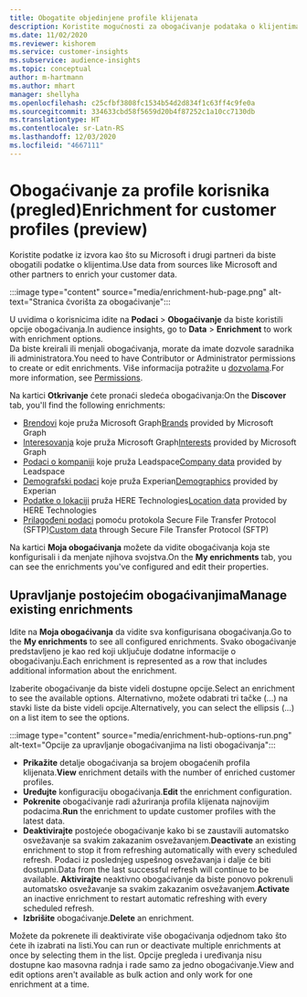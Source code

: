 ```yaml
---
title: Obogatite objedinjene profile klijenata
description: Koristite mogućnosti za obogaćivanje podataka o klijentima.
ms.date: 11/02/2020
ms.reviewer: kishorem
ms.service: customer-insights
ms.subservice: audience-insights
ms.topic: conceptual
author: m-hartmann
ms.author: mhart
manager: shellyha
ms.openlocfilehash: c25cfbf3808fc1534b54d2d834f1c63ff4c9fe0a
ms.sourcegitcommit: 334633cbd58f5659d20b4f87252c1a10cc7130db
ms.translationtype: HT
ms.contentlocale: sr-Latn-RS
ms.lasthandoff: 12/03/2020
ms.locfileid: "4667111"
---
```

# <a name="enrichment-for-customer-profiles-preview"></a><span data-ttu-id="17b46-103">Obogaćivanje za profile korisnika (pregled)</span><span class="sxs-lookup"><span data-stu-id="17b46-103">Enrichment for customer profiles (preview)</span></span>

<span data-ttu-id="17b46-104">Koristite podatke iz izvora kao što su Microsoft i drugi partneri da biste obogatili podatke o klijentima.</span><span class="sxs-lookup"><span data-stu-id="17b46-104">Use data from sources like Microsoft and other partners to enrich your customer data.</span></span>

:::image type="content" source="media/enrichment-hub-page.png" alt-text="Stranica čvorišta za obogaćivanje":::

<span data-ttu-id="17b46-106">U uvidima o korisnicima idite na **Podaci** > **Obogaćivanje** da biste koristili opcije obogaćivanja.</span><span class="sxs-lookup"><span data-stu-id="17b46-106">In audience insights, go to **Data** > **Enrichment** to work with enrichment options.</span></span>    
<span data-ttu-id="17b46-107">Da biste kreirali ili menjali obogaćivanja, morate da imate dozvole saradnika ili administratora.</span><span class="sxs-lookup"><span data-stu-id="17b46-107">You need to have Contributor or Administrator permissions to create or edit enrichments.</span></span> <span data-ttu-id="17b46-108">Više informacija potražite u [dozvolama](permissions.md).</span><span class="sxs-lookup"><span data-stu-id="17b46-108">For more information, see [Permissions](permissions.md).</span></span>

<span data-ttu-id="17b46-109">Na kartici **Otkrivanje** ćete pronaći sledeća obogaćivanja:</span><span class="sxs-lookup"><span data-stu-id="17b46-109">On the **Discover** tab, you'll find the following enrichments:</span></span>

- <span data-ttu-id="17b46-110">[Brendovi](enrichment-microsoft-graph.md) koje pruža Microsoft Graph</span><span class="sxs-lookup"><span data-stu-id="17b46-110">[Brands](enrichment-microsoft-graph.md) provided by Microsoft Graph</span></span>
- <span data-ttu-id="17b46-111">[Interesovanja](enrichment-microsoft-graph.md) koje pruža Microsoft Graph</span><span class="sxs-lookup"><span data-stu-id="17b46-111">[Interests](enrichment-microsoft-graph.md) provided by Microsoft Graph</span></span>
- <span data-ttu-id="17b46-112">[Podaci o kompaniji](enrichment-leadspace.md) koje pruža Leadspace</span><span class="sxs-lookup"><span data-stu-id="17b46-112">[Company data](enrichment-leadspace.md) provided by Leadspace</span></span>
- <span data-ttu-id="17b46-113">[Demografski podaci](enrichment-experian.md) koje pruža Experian</span><span class="sxs-lookup"><span data-stu-id="17b46-113">[Demographics](enrichment-experian.md) provided by Experian</span></span>
- <span data-ttu-id="17b46-114">[Podatke o lokaciji](enrichment-here.md) pruža HERE Technologies</span><span class="sxs-lookup"><span data-stu-id="17b46-114">[Location data](enrichment-here.md) provided by HERE Technologies</span></span>
- <span data-ttu-id="17b46-115">[Prilagođeni podaci](enrichment-SFTP-custom-import.md) pomoću protokola Secure File Transfer Protocol (SFTP)</span><span class="sxs-lookup"><span data-stu-id="17b46-115">[Custom data](enrichment-SFTP-custom-import.md) through Secure File Transfer Protocol (SFTP)</span></span>

<span data-ttu-id="17b46-116">Na kartici **Moja obogaćivanja** možete da vidite obogaćivanja koja ste konfigurisali i da menjate njihova svojstva.</span><span class="sxs-lookup"><span data-stu-id="17b46-116">On the **My enrichments** tab, you can see the enrichments you've configured and edit their properties.</span></span>

## <a name="manage-existing-enrichments"></a><span data-ttu-id="17b46-117">Upravljanje postojećim obogaćivanjima</span><span class="sxs-lookup"><span data-stu-id="17b46-117">Manage existing enrichments</span></span>

<span data-ttu-id="17b46-118">Idite na **Moja obogaćivanja** da vidite sva konfigurisana obogaćivanja.</span><span class="sxs-lookup"><span data-stu-id="17b46-118">Go to the **My enrichments** to see all configured enrichments.</span></span> <span data-ttu-id="17b46-119">Svako obogaćivanje predstavljeno je kao red koji uključuje dodatne informacije o obogaćivanju.</span><span class="sxs-lookup"><span data-stu-id="17b46-119">Each enrichment is represented as a row that includes additional information about the enrichment.</span></span>

<span data-ttu-id="17b46-120">Izaberite obogaćivanje da biste videli dostupne opcije.</span><span class="sxs-lookup"><span data-stu-id="17b46-120">Select an enrichment to see the available options.</span></span> <span data-ttu-id="17b46-121">Alternativno, možete odabrati tri tačke (...) na stavki liste da biste videli opcije.</span><span class="sxs-lookup"><span data-stu-id="17b46-121">Alternatively, you can select the ellipsis (...) on a list item to see the options.</span></span>

:::image type="content" source="media/enrichment-hub-options-run.png" alt-text="Opcije za upravljanje obogaćivanjima na listi obogaćivanja":::

- <span data-ttu-id="17b46-123">**Prikažite** detalje obogaćivanja sa brojem obogaćenih profila klijenata.</span><span class="sxs-lookup"><span data-stu-id="17b46-123">**View** enrichment details with the number of enriched customer profiles.</span></span>
- <span data-ttu-id="17b46-124">**Uređujte** konfiguraciju obogaćivanja.</span><span class="sxs-lookup"><span data-stu-id="17b46-124">**Edit** the enrichment configuration.</span></span>
- <span data-ttu-id="17b46-125">**Pokrenite** obogaćivanje radi ažuriranja profila klijenata najnovijim podacima.</span><span class="sxs-lookup"><span data-stu-id="17b46-125">**Run** the enrichment to update customer profiles with the latest data.</span></span>
- <span data-ttu-id="17b46-126">**Deaktivirajte** postojeće obogaćivanje kako bi se zaustavili automatsko osvežavanje sa svakim zakazanim osvežavanjem.</span><span class="sxs-lookup"><span data-stu-id="17b46-126">**Deactivate** an existing enrichment to stop it from refreshing automatically with every scheduled refresh.</span></span> <span data-ttu-id="17b46-127">Podaci iz poslednjeg uspešnog osvežavanja i dalje će biti dostupni.</span><span class="sxs-lookup"><span data-stu-id="17b46-127">Data from the last successful refresh will continue to be available.</span></span> <span data-ttu-id="17b46-128">**Aktivirajte** neaktivno obogaćivanje da biste ponovo pokrenuli automatsko osvežavanje sa svakim zakazanim osvežavanjem.</span><span class="sxs-lookup"><span data-stu-id="17b46-128">**Activate** an inactive enrichment to restart automatic refreshing with every scheduled refresh.</span></span>
- <span data-ttu-id="17b46-129">**Izbrišite** obogaćivanje.</span><span class="sxs-lookup"><span data-stu-id="17b46-129">**Delete** an enrichment.</span></span>

<span data-ttu-id="17b46-130">Možete da pokrenete ili deaktivirate više obogaćivanja odjednom tako što ćete ih izabrati na listi.</span><span class="sxs-lookup"><span data-stu-id="17b46-130">You can run or deactivate multiple enrichments at once by selecting them in the list.</span></span> <span data-ttu-id="17b46-131">Opcije pregleda i uređivanja nisu dostupne kao masovna radnja i rade samo za jedno obogaćivanje.</span><span class="sxs-lookup"><span data-stu-id="17b46-131">View and edit options aren't available as bulk action and only work for one enrichment at a time.</span></span>
